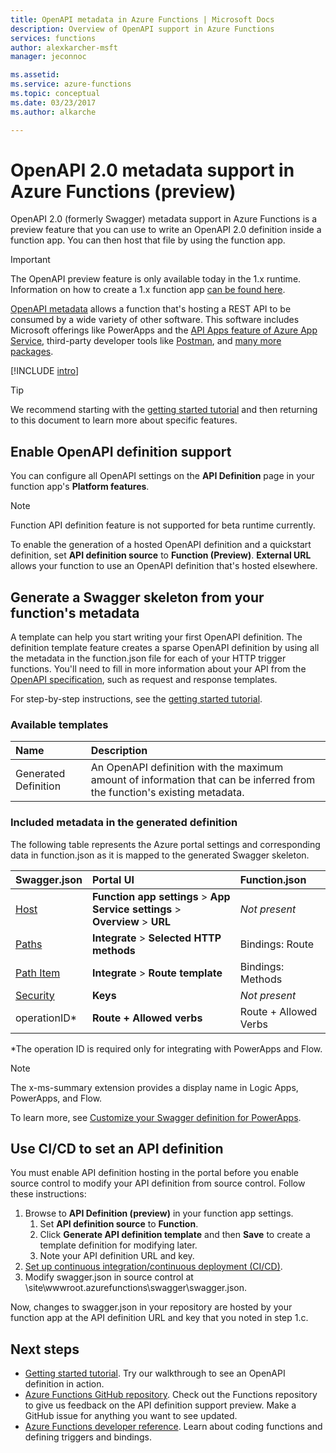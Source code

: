 ```yaml
---
title: OpenAPI metadata in Azure Functions | Microsoft Docs
description: Overview of OpenAPI support in Azure Functions
services: functions
author: alexkarcher-msft
manager: jeconnoc

ms.assetid:
ms.service: azure-functions
ms.topic: conceptual
ms.date: 03/23/2017
ms.author: alkarche

---
```

# OpenAPI 2.0 metadata support in Azure Functions (preview)
OpenAPI 2.0 (formerly Swagger) metadata support in Azure Functions is a preview feature that you can use to write an OpenAPI 2.0 definition inside a function app. You can then host that file by using the function app.

> [!IMPORTANT]
> The OpenAPI preview feature is only available today in the 1.x runtime. Information on how to create a 1.x function app [can be found here](./functions-versions.md#creating-1x-apps).

[OpenAPI metadata](https://swagger.io/) allows a function that's hosting a REST API to be consumed by a wide variety of other software. This software includes Microsoft offerings like PowerApps and the [API Apps feature of Azure App Service](../app-service/overview.md), third-party developer tools like [Postman](https://www.getpostman.com/docs/importing_swagger), and [many more packages](https://swagger.io/tools/).

[!INCLUDE [intro](../../includes/functions-bindings-intro.md)]

>[!TIP]
>We recommend starting with the [getting started tutorial](./functions-api-definition-getting-started.md) and then returning to this document to learn more about specific features.

## <a name="enable"></a>Enable OpenAPI definition support
You can configure all OpenAPI settings on the **API Definition** page in your function app's **Platform features**.

> [!NOTE]
> Function API definition feature is not supported for beta runtime currently.

To enable the generation of a hosted OpenAPI definition and a quickstart definition, set **API definition source** to **Function (Preview)**. **External URL** allows your function to use an OpenAPI definition that's hosted elsewhere.

## <a name="generate-definition"></a>Generate a Swagger skeleton from your function's metadata
A template can help you start writing your first OpenAPI definition. The definition template feature creates a sparse OpenAPI definition by using all the metadata in the function.json file for each of your HTTP trigger functions. You'll need to fill in more information about your API from the [OpenAPI specification](https://swagger.io/specification/), such as request and response templates.

For step-by-step instructions, see the [getting started tutorial](./functions-api-definition-getting-started.md).

### <a name="templates"></a>Available templates

|Name| Description |
|:-----|:-----|
|Generated Definition|An OpenAPI definition with the maximum amount of information that can be inferred from the function's existing metadata.|

### <a name="quickstart-details"></a>Included metadata in the generated definition

The following table represents the Azure portal settings and corresponding data in function.json as it is mapped to the generated Swagger skeleton.

|Swagger.json|Portal UI|Function.json|
|:----|:-----|:-----|
|[Host](https://swagger.io/specification/#fixed-fields-15)|**Function app settings** > **App Service settings** > **Overview** > **URL**|*Not present*
|[Paths](https://swagger.io/specification/#paths-object-29)|**Integrate** > **Selected HTTP methods**|Bindings: Route
|[Path Item](https://swagger.io/specification/#path-item-object-32)|**Integrate** > **Route template**|Bindings: Methods
|[Security](https://swagger.io/specification/#security-scheme-object-112)|**Keys**|*Not present*|
|operationID*|**Route + Allowed verbs**|Route + Allowed Verbs|

\*The operation ID is required only for integrating with PowerApps and Flow.
> [!NOTE]
> The x-ms-summary extension provides a display name in Logic Apps, PowerApps, and Flow.
>
> To learn more, see [Customize your Swagger definition for PowerApps](https://powerapps.microsoft.com/tutorials/customapi-how-to-swagger/).

## <a name="CICD"></a>Use CI/CD to set an API definition

 You must enable API definition hosting in the portal before you enable source control to modify your API definition from source control. Follow these instructions:

1. Browse to **API Definition (preview)** in your function app settings.
   1. Set **API definition source** to **Function**.
   1. Click **Generate API definition template** and then **Save** to create a template definition for modifying later.
   1. Note your API definition URL and key.
1. [Set up continuous integration/continuous deployment (CI/CD)](https://docs.microsoft.com/azure/azure-functions/functions-continuous-deployment#requirements-for-continuous-deployment).
2. Modify swagger.json in source control at \site\wwwroot\.azurefunctions\swagger\swagger.json.

Now, changes to swagger.json in your repository are hosted by your function app at the API definition URL and key that you noted in step 1.c.

## Next steps
* [Getting started tutorial](functions-api-definition-getting-started.md). Try our walkthrough to see an OpenAPI definition in action.
* [Azure Functions GitHub repository](https://github.com/Azure/Azure-Functions/). Check out the Functions repository to give us feedback on the API definition support preview. Make a GitHub issue for anything you want to see updated.
* [Azure Functions developer reference](functions-reference.md). Learn about coding functions and defining triggers and bindings.
